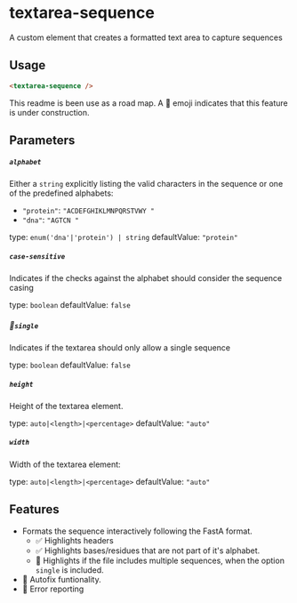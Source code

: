 # textarea-sequence

A custom element that creates a formatted text area to capture sequences

## Usage

```html
<textarea-sequence />
```

This readme is been use as a road map. A 🚧 emoji indicates that this feature is under construction.

## Parameters

##### `alphabet`

Either a `string` explicitly listing the valid characters in the sequence or one of the predefined alphabets:

- `"protein"`: `"ACDEFGHIKLMNPQRSTVWY "`
- `"dna"`: `"AGTCN "`

type: `enum('dna'|'protein') | string`
defaultValue: `"protein"`

##### `case-sensitive`

Indicates if the checks against the alphabet should consider the sequence casing

type: `boolean`
defaultValue: `false`

##### 🚧`single`

Indicates if the textarea should only allow a single sequence

type: `boolean`
defaultValue: `false`

##### `height`

Height of the textarea element.

type: `auto|<length>|<percentage>`
defaultValue: `"auto"`

##### `width`

Width of the textarea element:

type: `auto|<length>|<percentage>`
defaultValue: `"auto"`

## Features

- Formats the sequence interactively following the FastA format.
  - ✅ Highlights headers
  - ✅ Highlights bases/residues that are not part of it's alphabet.
  - 🔲 Highlights if the file includes multiple sequences, when the option `single` is included.
- 🔲 Autofix funtionality.
- 🔲 Error reporting

